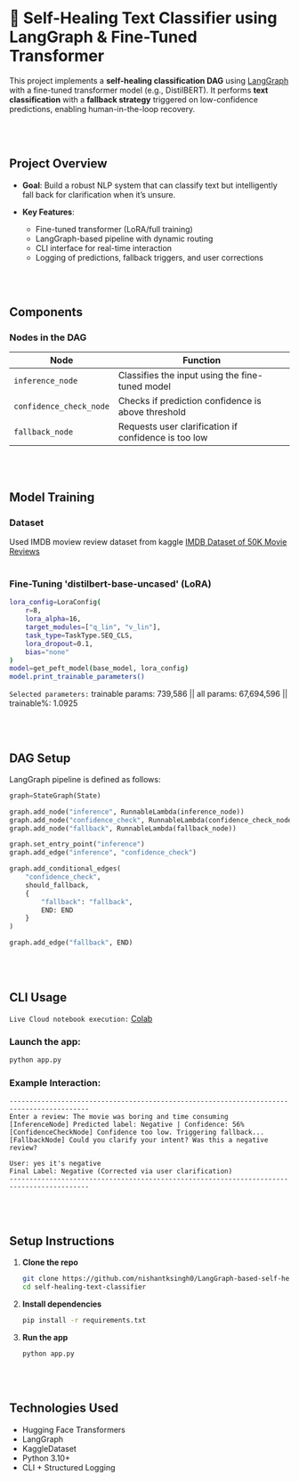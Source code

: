 # 🔄 Self-Healing Text Classifier using LangGraph & Fine-Tuned Transformer

This project implements a **self-healing classification DAG** using [LangGraph](https://github.com/langchain-ai/langgraph) with a fine-tuned transformer model (e.g., DistilBERT). It performs **text classification** with a **fallback strategy** triggered on low-confidence predictions, enabling human-in-the-loop recovery.

<br><br>

## Project Overview

* **Goal**: Build a robust NLP system that can classify text but intelligently fall back for clarification when it’s unsure.
* **Key Features**:

  * Fine-tuned transformer (LoRA/full training)
  * LangGraph-based pipeline with dynamic routing
  * CLI interface for real-time interaction
  * Logging of predictions, fallback triggers, and user corrections

<br><br>

## Components

### Nodes in the DAG

| Node                    | Function                                             |
| ----------------------- | ---------------------------------------------------- |
| `inference_node`        | Classifies the input using the fine-tuned model      |
| `confidence_check_node` | Checks if prediction confidence is above threshold   |
| `fallback_node`         | Requests user clarification if confidence is too low |

<br><br>

## Model Training

### Dataset

Used IMDB moview review dataset from kaggle
<a href="https://www.kaggle.com/datasets/lakshmi25npathi/imdb-dataset-of-50k-movie-reviews" target="_blank"> IMDB Dataset of 50K Movie Reviews <a/>
<br><br>
### Fine-Tuning 'distilbert-base-uncased' (LoRA)

```bash
lora_config=LoraConfig(
    r=8,
    lora_alpha=16,
    target_modules=["q_lin", "v_lin"],
    task_type=TaskType.SEQ_CLS,
    lora_dropout=0.1,
    bias="none"
)
model=get_peft_model(base_model, lora_config)
model.print_trainable_parameters()
```
`Selected parameters:` trainable params: 739,586 || all params: 67,694,596 || trainable%: 1.0925

<br><br>

## DAG Setup

LangGraph pipeline is defined as follows:

```python
graph=StateGraph(State)

graph.add_node("inference", RunnableLambda(inference_node))
graph.add_node("confidence_check", RunnableLambda(confidence_check_node))
graph.add_node("fallback", RunnableLambda(fallback_node))

graph.set_entry_point("inference")
graph.add_edge("inference", "confidence_check")

graph.add_conditional_edges(
    "confidence_check",
    should_fallback,
    {
        "fallback": "fallback",
        END: END
    }
)

graph.add_edge("fallback", END)
```

<br><br>

## CLI Usage

`Live Cloud notebook execution:` <a href="https://colab.research.google.com/drive/1FD5NqfWS5KR_QUrztflAvXYV90N3PPKK?usp=sharing" target="_blank"> Colab <a/>

### Launch the app:

```bash
python app.py
```

### Example Interaction:

```
------------------------------------------------------------------------------------------
Enter a review: The movie was boring and time consuming
[InferenceNode] Predicted label: Negative | Confidence: 56%
[ConfidenceCheckNode] Confidence too low. Triggering fallback...
[FallbackNode] Could you clarify your intent? Was this a negative review?

User: yes it's negative
Final Label: Negative (Corrected via user clarification)
------------------------------------------------------------------------------------------
```
<br><br>

## Setup Instructions

1. **Clone the repo**

   ```bash
   git clone https://github.com/nishantksingh0/LangGraph-based-self-healing-classifier.git
   cd self-healing-text-classifier
   ```

2. **Install dependencies**

   ```bash
   pip install -r requirements.txt
   ```

3. **Run the app**

   ```bash
   python app.py
   ```

<br><br>

## Technologies Used

* Hugging Face Transformers
* LangGraph
* KaggleDataset
* Python 3.10+
* CLI + Structured Logging

